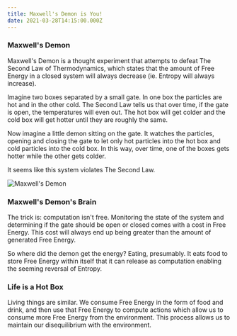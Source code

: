 ```yaml
---
title: Maxwell's Demon is You!
date: 2021-03-28T14:15:00.000Z
---
```


### Maxwell's Demon

Maxwell's Demon is a thought experiment that attempts to defeat The Second Law of Thermodynamics, which states that the amount of Free Energy in a closed system will always decrease (ie. Entropy will always increase).

Imagine two boxes separated by a small gate. In one box the particles are hot and in the other cold. The Second Law tells us that over time, if the gate is open, the temperatures will even out. The hot box will get colder and the cold box will get hotter until they are roughly the same.

Now imagine a little demon sitting on the gate. It watches the particles, opening and closing the gate to let only hot particles into the hot box and cold particles into the cold box. In this way, over time, one of the boxes gets hotter while the other gets colder.

It seems like this system violates The Second Law.

![Maxwell's Demon](/img/maxwells-demon-is-you/maxwells_demon.png)

### Maxwell's Demon's Brain

The trick is: computation isn't free. Monitoring the state of the system and determining if the gate should be open or closed comes with a cost in Free Energy. This cost will always end up being greater than the amount of generated Free Energy.

So where did the demon get the energy? Eating, presumably. It eats food to store Free Energy within itself that it can release as computation enabling the seeming reversal of Entropy.

### Life is a Hot Box

Living things are similar. We consume Free Energy in the form of food and drink, and then use that Free Energy to compute actions which allow us to consume more Free Energy from the environment. This process allows us to maintain our disequilibrium with the environment.
